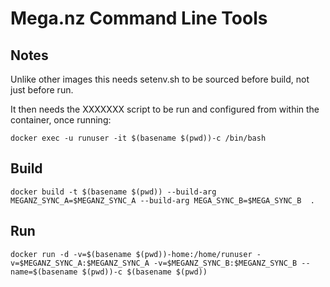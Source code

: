 # Mega.nz Command Line Tools

## Notes

Unlike other images this needs setenv.sh to be sourced before build, not just before run.

It then needs the XXXXXXX script to be run and configured from within the container, once running:

```
docker exec -u runuser -it $(basename $(pwd))-c /bin/bash
```

## Build

```
docker build -t $(basename $(pwd)) --build-arg MEGANZ_SYNC_A=$MEGANZ_SYNC_A --build-arg MEGA_SYNC_B=$MEGA_SYNC_B  .
```

## Run

```
docker run -d -v=$(basename $(pwd))-home:/home/runuser -v=$MEGANZ_SYNC_A:$MEGANZ_SYNC_A -v=$MEGANZ_SYNC_B:$MEGANZ_SYNC_B --name=$(basename $(pwd))-c $(basename $(pwd))

```

